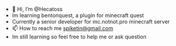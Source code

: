 - 👋 Hi, I’m @Hecatoss
- Im learning bentonquest, a plugin for minecraft quest
- Currently a senior developer for mc.notnot.pro minecraft server
- 📫 How to reach me spiketin@gmail.com
- Im still learning so feel free to help me or ask question


